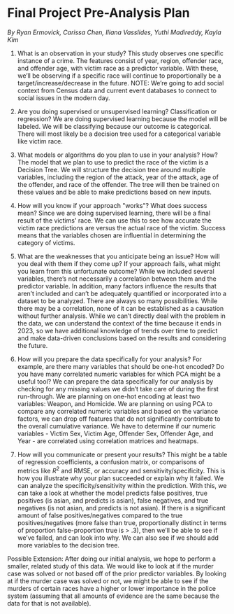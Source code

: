 # **Final Project Pre-Analysis Plan**
*By Ryan Ermovick, Carissa Chen, Iliana Vasslides, Yuthi Madireddy, Kayla Kim*
1. What is an observation in your study?
This study observes one specific instance of a crime. The features consist of year, region, offender race, and offender age, with victim race as a predictor variable. With these, we’ll be observing if a specific race will continue to proportionally be a target/increase/decrease in the future. NOTE: We’re going to add social context from Census data and current event databases to connect to social issues in the modern day.

2. Are you doing supervised or unsupervised learning? Classification or regression?
We are doing supervised learning because the model will be labeled. We will be classifying because our outcome is categorical. There will most likely be a decision tree used for a categorical variable like victim race.

3. What models or algorithms do you plan to use in your analysis? How?
The model that we plan to use to predict the race of the victim is a Decision Tree. We will structure the decision tree around multiple variables, including the region of the attack, year of the attack, age of the offender, and race of the offender. The tree will then be trained on these values and be able to make predictions based on new inputs.

4. How will you know if your approach "works"? What does success mean?
Since we are doing supervised learning, there will be a final result of the victims' race. We can use this to see how accurate the victim race predictions are versus the actual race of the victim. Success means that the variables chosen are influential in determining the category of victims.

5. What are the weaknesses that you anticipate being an issue? How will you deal with them if they come up? If your approach fails, what might you learn from this unfortunate outcome?
While we included several variables, there’s not necessarily a correlation between them and the predictor variable. In addition, many factors influence the results that aren’t included and can’t be adequately quantified or incorporated into a dataset to be analyzed. There are always so many possibilities. While there may be a correlation, none of it can be established as a causation without further analysis. While we can’t directly deal with the problem in the data, we can understand the context of the time because it ends in 2023, so we have additional knowledge of trends over time to predict and make data-driven conclusions based on the results and considering the future.

6. How will you prepare the data specifically for your analysis? For example, are there many variables that should be one-hot encoded? Do you have many correlated numeric variables for which PCA might be a useful tool?
We can prepare the data specifically for our analysis by checking for any missing values we didn’t take care of during the first run-through. We are planning on one-hot encoding at least two variables: Weapon, and Homicide. We are planning on using PCA to compare any correlated numeric variables and based on the variance factors, we can drop off features that do not significantly contribute to the overall cumulative variance. We have to determine if our numeric variables - Victim Sex, Victim Age, Offender Sex, Offender Age, and Year - are correlated using correlation matrices and heatmaps.

7. How will you communicate or present your results? This might be a table of regression coefficients, a confusion matrix, or comparisons of metrics like $R^2$ and RMSE, or accuracy and sensitivity/specificity. This is how you illustrate why your plan succeeded or explain why it failed.
We can analyze the specificity/sensitivity within the prediction. With this, we can take a look at whether the model predicts false positives, true positives (is asian, and predicts is asian), false negatives, and true negatives (is not asian, and predicts is not asian). If there is a significant amount of false positives/negatives compared to the true positives/negatives (more false than true, proportionally distinct in terms of proportion false-proportion true is > .3), then we’ll be able to see if we’ve failed, and can look into why. We can also see if we should add more variables to the decision tree.
	
Possible Extension:
After doing our initial analysis, we hope to perform a smaller, related study of this data. We would like to look at if the murder case was solved or not based off of the prior predictor variables. By looking at if the murder case was solved or not, we might be able to see if the murders of certain races have a higher or lower importance in the police system (assuming that all amounts of evidence are the same because the data for that is not available). 
